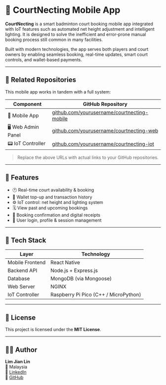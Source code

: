 # 🏸 CourtNecting Mobile App

**CourtNecting** is a smart badminton court booking mobile app integrated with IoT features such as automated net height adjustment and intelligent lighting. It is designed to solve the inefficient and error-prone manual booking process still common in many facilities.

Built with modern technologies, the app serves both players and court owners by enabling seamless booking, real-time updates, smart court controls, and wallet-based payments.

---

## 🔗 Related Repositories

This mobile app works in tandem with a full system:

| Component            | GitHub Repository |
|----------------------|------------------|
| 📱 Mobile App        | [github.com/yourusername/courtnecting-mobile](https://github.com/yourusername/courtnecting-mobile) |
| 🖥️ Web Admin Panel   | [github.com/yourusername/courtnecting-web](https://github.com/yourusername/courtnecting-web) |
| 📟 IoT Controller    | [github.com/yourusername/courtnecting-iot](https://github.com/yourusername/courtnecting-iot) |

> Replace the above URLs with actual links to your GitHub repositories.

---

## 📲 Features

- 🕐 Real-time court availability & booking
- 🧾 Wallet top-up and transaction history
- ⚙️ IoT control: net height and lighting system
- 🗓️ View past and upcoming bookings
- 📩 Booking confirmation and digital receipts
- 👤 User login, profile & session management

---

## 🧱 Tech Stack

| Layer             | Technology                 |
|------------------|----------------------------|
| Mobile Frontend  | React Native               |
| Backend API      | Node.js + Express.js       |
| Database         | MongoDB (via Mongoose)     |
| Web Server       | NGINX                      |
| IoT Controller   | Raspberry Pi Pico (C++ / MicroPython) |

---

## 📄 License

This project is licensed under the **MIT License**.

---

## 🙋‍♂️ Author

**Lim Jian Lin**  
📍 Malaysia  
🔗 [LinkedIn](https://www.linkedin.com/in/your-profile)  
🐙 [GitHub](https://github.com/yourusername)
